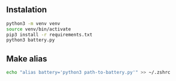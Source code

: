 ## Instalation

```bash
python3 -m venv venv 
source venv/bin/activate
pip3 install -r requirements.txt
python3 battery.py
```

## Make alias

```bash
echo "alias battery='python3 path-to-battery.py'" >> ~/.zshrc
```